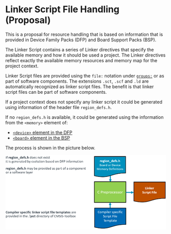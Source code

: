 # Linker Script File Handling (Proposal)
<!-- markdownlint-disable MD013 -->

This is a proposal for resource handling that is based on information that is provided in Device Family Packs (DFP) and Board Support Packs (BSP).

The Linker Script contains a series of Linker directives that specify the available memory and how it should be used a project. The Linker directives reflect exactly the available memory resources and memory map for the project context.

Linker Script files are provided using the `file:` notation under [`groups:`](#groups) or as part of software components. The extensions `.sct`, `.scf` and `.ld` are automatically recognized as linker script files. The benefit is that linker script files can be part of software components.

If a project context does not specify any linker script it could be generated using information of the header file `region_defs.h`.

If no `region_defs.h` is available, it could be generated using the information from the `<memory>` element of:
 - [`<device>` element in the DFP](https://open-cmsis-pack.github.io/Open-CMSIS-Pack-Spec/main/html/pdsc_boards_pg.html#element_board_memory)
 - [`<board>` element in the BSP](https://open-cmsis-pack.github.io/Open-CMSIS-Pack-Spec/main/html/pdsc_family_pg.html#element_memory)

The process is shown in the picture below.

![Linker Script File Generation](./images/scatter-file.png "Linker Script File Generation")


